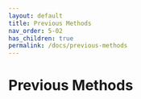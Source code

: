 ```yaml
---
layout: default
title: Previous Methods
nav_order: 5-02
has_children: true
permalink: /docs/previous-methods
---
```


# Previous Methods


